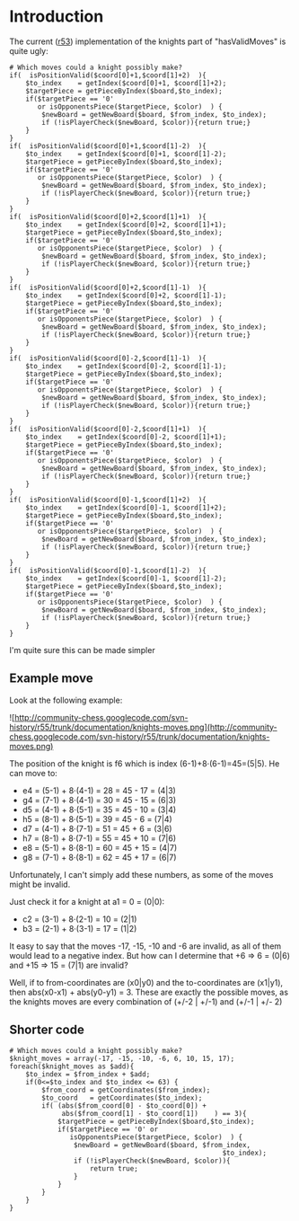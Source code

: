 # Introduction #

The current ([r53](https://code.google.com/p/community-chess/source/detail?r=53)) implementation of the knights part of "hasValidMoves" is quite ugly:
```
# Which moves could a knight possibly make?
if(  isPositionValid($coord[0]+1,$coord[1]+2)  ){
    $to_index    = getIndex($coord[0]+1, $coord[1]+2);
    $targetPiece = getPieceByIndex($board,$to_index);
    if($targetPiece == '0'
       or isOpponentsPiece($targetPiece, $color)  ) {
        $newBoard = getNewBoard($board, $from_index, $to_index);
        if (!isPlayerCheck($newBoard, $color)){return true;}
    }
}
if(  isPositionValid($coord[0]+1,$coord[1]-2)  ){
    $to_index    = getIndex($coord[0]+1, $coord[1]-2);
    $targetPiece = getPieceByIndex($board,$to_index);
    if($targetPiece == '0'
       or isOpponentsPiece($targetPiece, $color)  ) {
        $newBoard = getNewBoard($board, $from_index, $to_index);
        if (!isPlayerCheck($newBoard, $color)){return true;}
    }
}
if(  isPositionValid($coord[0]+2,$coord[1]+1)  ){
    $to_index    = getIndex($coord[0]+2, $coord[1]+1);
    $targetPiece = getPieceByIndex($board,$to_index);
    if($targetPiece == '0' 
       or isOpponentsPiece($targetPiece, $color)  ) {
        $newBoard = getNewBoard($board, $from_index, $to_index);
        if (!isPlayerCheck($newBoard, $color)){return true;}
    }
}
if(  isPositionValid($coord[0]+2,$coord[1]-1)  ){
    $to_index    = getIndex($coord[0]+2, $coord[1]-1);
    $targetPiece = getPieceByIndex($board,$to_index);
    if($targetPiece == '0' 
       or isOpponentsPiece($targetPiece, $color)  ) {
        $newBoard = getNewBoard($board, $from_index, $to_index);
        if (!isPlayerCheck($newBoard, $color)){return true;}
    }
}
if(  isPositionValid($coord[0]-2,$coord[1]-1)  ){
    $to_index    = getIndex($coord[0]-2, $coord[1]-1);
    $targetPiece = getPieceByIndex($board,$to_index);
    if($targetPiece == '0'
       or isOpponentsPiece($targetPiece, $color)  ) {
        $newBoard = getNewBoard($board, $from_index, $to_index);
        if (!isPlayerCheck($newBoard, $color)){return true;}
    }
}
if(  isPositionValid($coord[0]-2,$coord[1]+1)  ){
    $to_index    = getIndex($coord[0]-2, $coord[1]+1);
    $targetPiece = getPieceByIndex($board,$to_index);
    if($targetPiece == '0'
       or isOpponentsPiece($targetPiece, $color)  ) {
        $newBoard = getNewBoard($board, $from_index, $to_index);
        if (!isPlayerCheck($newBoard, $color)){return true;}
    }
}
if(  isPositionValid($coord[0]-1,$coord[1]+2)  ){
    $to_index    = getIndex($coord[0]-1, $coord[1]+2);
    $targetPiece = getPieceByIndex($board,$to_index);
    if($targetPiece == '0' 
       or isOpponentsPiece($targetPiece, $color)  ) {
        $newBoard = getNewBoard($board, $from_index, $to_index);
        if (!isPlayerCheck($newBoard, $color)){return true;}
    }
}
if(  isPositionValid($coord[0]-1,$coord[1]-2)  ){
    $to_index    = getIndex($coord[0]-1, $coord[1]-2);
    $targetPiece = getPieceByIndex($board,$to_index);
    if($targetPiece == '0' 
       or isOpponentsPiece($targetPiece, $color)  ) {
        $newBoard = getNewBoard($board, $from_index, $to_index);
        if (!isPlayerCheck($newBoard, $color)){return true;}
    }
}
```

I'm quite sure this can be made simpler

## Example move ##
Look at the following example:

![http://community-chess.googlecode.com/svn-history/r55/trunk/documentation/knights-moves.png](http://community-chess.googlecode.com/svn-history/r55/trunk/documentation/knights-moves.png)

The position of the knight is f6 which is index (6-1)+8·(6-1)=45=(5|5).
He can move to:
  * e4 = (5-1) + 8·(4-1) = 28 = 45 - 17 = (4|3)
  * g4 = (7-1) + 8·(4-1) = 30 = 45 - 15 = (6|3)
  * d5 = (4-1) + 8·(5-1) = 35 = 45 - 10 = (3|4)
  * h5 = (8-1) + 8·(5-1) = 39 = 45 -  6 = (7|4)
  * d7 = (4-1) + 8·(7-1) = 51 = 45 +  6 = (3|6)
  * h7 = (8-1) + 8·(7-1) = 55 = 45 + 10 = (7|6)
  * e8 = (5-1) + 8·(8-1) = 60 = 45 + 15 = (4|7)
  * g8 = (7-1) + 8·(8-1) = 62 = 45 + 17 = (6|7)

Unfortunately, I can't simply add these numbers, as some of the moves might be invalid.

Just check it for a knight at a1 = 0 = (0|0):
  * c2 = (3-1) + 8·(2-1) = 10 = (2|1)
  * b3 = (2-1) + 8·(3-1) = 17 = (1|2)

It easy to say that the moves -17, -15, -10 and -6 are invalid, as all of them would lead to a negative index. But how can I determine that +6 => 6 = (0|6) and +15 => 15 = (7|1) are invalid?

Well, if to from-coordinates are (x0|y0) and the to-coordinates are (x1|y1), then abs(x0-x1) + abs(y0-y1) = 3. These are exactly the possible moves, as the knights moves are every combination of (+/-2 | +/-1) and (+/-1 | +/- 2)

## Shorter code ##
```
# Which moves could a knight possibly make?
$knight_moves = array(-17, -15, -10, -6, 6, 10, 15, 17);
foreach($knight_moves as $add){
    $to_index = $from_index + $add;
    if(0<=$to_index and $to_index <= 63) {
        $from_coord = getCoordinates($from_index);
        $to_coord   = getCoordinates($to_index);
        if( (abs($from_coord[0] - $to_coord[0]) + 
             abs($from_coord[1] - $to_coord[1])    ) == 3){
            $targetPiece = getPieceByIndex($board,$to_index);
            if($targetPiece == '0' or 
               isOpponentsPiece($targetPiece, $color)  ) {
                $newBoard = getNewBoard($board, $from_index, 
                                                     $to_index);
                if (!isPlayerCheck($newBoard, $color)){
                    return true;
                }
            }
        }
    }
}
```